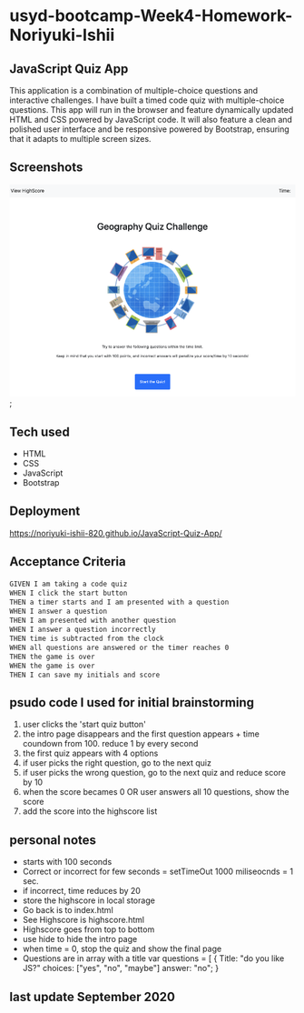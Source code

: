 # usyd-bootcamp-Week4-Homework-Noriyuki-Ishii

## JavaScript Quiz App

This application is a combination of multiple-choice questions and interactive challenges. I have built a timed code quiz with multiple-choice questions. This app will run in the browser and feature dynamically updated HTML and CSS powered by JavaScript code. It will also feature a clean and polished user interface and be responsive powered by Bootstrap, ensuring that it adapts to multiple screen sizes.

## Screenshots

![](screen1.png);

## Tech used

- HTML
- CSS
- JavaScript
- Bootstrap

## Deployment

https://noriyuki-ishii-820.github.io/JavaScript-Quiz-App/

## Acceptance Criteria

```
GIVEN I am taking a code quiz
WHEN I click the start button
THEN a timer starts and I am presented with a question
WHEN I answer a question
THEN I am presented with another question
WHEN I answer a question incorrectly
THEN time is subtracted from the clock
WHEN all questions are answered or the timer reaches 0
THEN the game is over
WHEN the game is over
THEN I can save my initials and score
```

## psudo code I used for initial brainstorming

1. user clicks the 'start quiz button'
2. the intro page disappears and the first question appears + time coundown from 100. reduce 1 by every second
3. the first quiz appears with 4 options
4. if user picks the right question, go to the next quiz
5. if user picks the wrong question, go to the next quiz and reduce score by 10
6. when the score becames 0 OR user answers all 10 questions, show the score
7. add the score into the highscore list


## personal notes
- starts with 100 seconds
- Correct or incorrect for few seconds  = setTimeOut    1000 miliseocnds = 1 sec. 
- if incorrect, time reduces by 20
- store the highscore in local storage
- Go back is to index.html
- See Highscore is highscore.html
- Highscore goes from top to bottom
- use hide to hide the intro page
- when time = 0, stop the quiz and show the final page
- Questions are in array with a title
 var questions = [
        {
        Title: "do you like JS?"
        choices: ["yes", "no", "maybe"]
        answer: "no";
        } 


## last update September 2020
